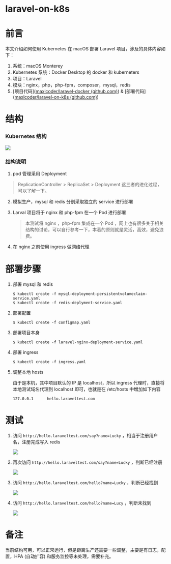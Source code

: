 # laravel-on-k8s

# 前言

本文介绍如何使用 Kubernetes 在 macOS 部署 Laravel 项目，涉及的具体内容如下：

1. 系统：macOS Monterey
2. Kubernetes 系统：Docker Desktop 的 docker 和 kuberneters
3. 项目：Laravel
4. 模块：nginx，php，php-fpm，composer，mysql，redis
5. [项目代码]([maxlcoder/laravel-docker (github.com)](https://github.com/maxlcoder/laravel-docker)) & [部署代码]([maxlcoder/laravel-on-k8s (github.com)](https://github.com/maxlcoder/laravel-on-k8s))

# 结构

### Kubernetes 结构

![](http://r1it3yop4.hn-bkt.clouddn.com/laravel-on-k8s.jpg)

### 结构说明


1. pod 管理采用 Deployment

> ReplicationController > ReplicaSet > Deployment 这三者的进化过程，可以了解一下。

2. 模拟生产，mysql 和 redis 分别采取独立的 service 进行部署

3. Larval 项目将于 nginx 和 php-fpm 在一个 Pod 进行部署

   > 本测试将 nginx ，php-fpm 集成在一个 Pod ，网上也有很多关于相关结构的讨论，可以自行参考一下，本着的原则就是灵活，高效，避免浪费。

4. 在 nginx 之前使用 ingress 做网络代理 

# 部署步骤

1. 部署 mysql 和 redis

   ```shell
   $ kubectl create -f mysql-deployment-persistentvolumeclaim-service.yaml
   $ kubectl create -f redis-deplyment-service.yaml
   ```

2. 部署配置

   ```shell
   $ kubectl create -f configmap.yaml
   ```

3. 部署项目本身

   ```shell
   $ kubectl create -f laravel-nginx-deployment-service.yaml
   ```

4. 部署 ingress

   ```shell
   $ kubectl create -f ingress.yaml
   ```

5. 调整本地 hosts

   由于是本机，其中项目默认的 IP 是 localhost，所以 ingress 代理时，直接将本地测试域名代理到 localhost 即可，也就是在 /etc/hosts 中增加如下内容
   ```shell
   127.0.0.1      hello.laraveltest.com
   ```

# 测试

1. 访问 `http://hello.laraveltest.com/say?name=Lucky` ，相当于注册用户名，注册完成写入 redis

   ![](http://r1it3yop4.hn-bkt.clouddn.com/Xnip2021-10-25_15-16-04.jpg)

2. 再次访问 `http://hello.laraveltest.com/say?name=Lucky` ，判断已经注册

   ![](http://r1it3yop4.hn-bkt.clouddn.com/Xnip2021-10-25_15-16-20.jpg)

3. 访问 `http://hello.laraveltest.com/hello?name=Lucky` ，判断已经找到

   ![](http://r1it3yop4.hn-bkt.clouddn.com/Xnip2021-10-25_15-16-36.jpg)

4. 访问 `http://hello.laraveltest.com/hello?name=Lucy` ，判断未找到

   ![](http://r1it3yop4.hn-bkt.clouddn.com/Xnip2021-10-25_15-16-50.jpg)

# 备注

当前结构可用，可以正常运行，但是距离生产还需要一些调整，主要是有日志，配置，HPA (自动扩容) 和服务监控等未处理，需要补充。
